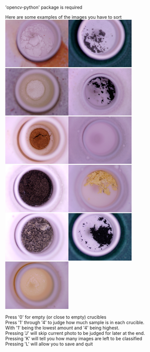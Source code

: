 

'opencv-python' package is required <br />

Here are some examples of the images you have to sort <br />
<img src="images/A0151-0016.png" width="200"><img src="images/A0152-0002.png" width="200"><img src="images/A0153-0011.png" width="200"><img src="images/A0155-0008.png" width="200"><img src="images/A0159-0022.png" width="200"><img src="images/A0155-0014.png" width="200"><img src="images/A0156-0012.png" width="200"><img src="images/A0158-0005.png" width="200"><img src="images/A0158-0022.png" width="200"><img src="images/A0152-0015.png" width="200"><img src="images/A0154-0023.png" width="200"> <br />

Press '0' for empty (or close to empty) crucibles <br />
Press '1' through '4' to judge how much sample is in each crucible.  <br />
With '1' being the lowest amount and '4' being highest. <br />
Pressing 'J' will skip current photo to be judged for later at the end.     <br />
Pressing 'K' will tell you how many images are left to be classified <br />
Pressing 'L' will allow you to save and quit <br />
